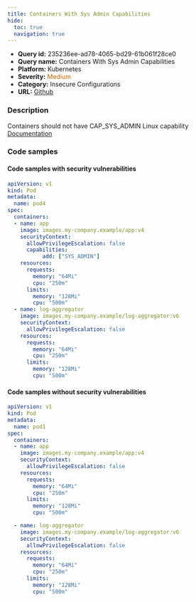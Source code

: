 ```yaml
---
title: Containers With Sys Admin Capabilities
hide:
  toc: true
  navigation: true
---
```


<style>
  .highlight .hll {
    background-color: #ff171742;
  }
  .md-content {
    max-width: 1100px;
    margin: 0 auto;
  }
</style>

-   **Query id:** 235236ee-ad78-4065-bd29-61b061f28ce0
-   **Query name:** Containers With Sys Admin Capabilities
-   **Platform:** Kubernetes
-   **Severity:** <span style="color:#C60">Medium</span>
-   **Category:** Insecure Configurations
-   **URL:** [Github](https://github.com/Checkmarx/kics/tree/master/assets/queries/k8s/containers_with_sys_admin_capabilities)

### Description
Containers should not have CAP_SYS_ADMIN Linux capability<br>
[Documentation](https://kubernetes.io/docs/tasks/configure-pod-container/security-context/)

### Code samples
#### Code samples with security vulnerabilities
```yaml title="Positive test num. 1 - yaml file" hl_lines="12"
apiVersion: v1
kind: Pod
metadata:
  name: pod4
spec:
  containers:
  - name: app
    image: images.my-company.example/app:v4
    securityContext:
      allowPrivilegeEscalation: false
      capabilities:
           add: ["SYS_ADMIN"]
    resources:
      requests:
        memory: "64Mi"
        cpu: "250m"
      limits:
        memory: "128Mi"
        cpu: "500m"
  - name: log-aggregator
    image: images.my-company.example/log-aggregator:v6
    securityContext:
      allowPrivilegeEscalation: false
    resources:
      requests:
        memory: "64Mi"
        cpu: "250m"
      limits:
        memory: "128Mi"
        cpu: "500m"

```


#### Code samples without security vulnerabilities
```yaml title="Negative test num. 1 - yaml file"
apiVersion: v1
kind: Pod
metadata:
  name: pod1
spec:
  containers:
  - name: app
    image: images.my-company.example/app:v4
    securityContext:
      allowPrivilegeEscalation: false
    resources:
      requests:
        memory: "64Mi"
        cpu: "250m"
      limits:
        memory: "128Mi"
        cpu: "500m"

  - name: log-aggregator
    image: images.my-company.example/log-aggregator:v6
    securityContext:
      allowPrivilegeEscalation: false
    resources:
      requests:
        memory: "64Mi"
        cpu: "250m"
      limits:
        memory: "128Mi"
        cpu: "500m"

```
